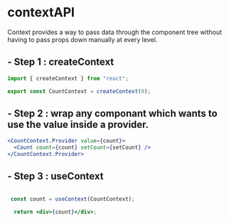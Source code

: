 # contextAPI

Context provides a way to pass data through the component tree without having to pass props down manually at every level.


## - Step 1 : createContext 
``` jsx
import { createContext } from "react";

export const CountContext = createContext(0);
```


## - Step 2 : wrap any componant which wants to use the value inside a provider. 


``` jsx
<CountContext.Provider value={count}>
  <Count count={count} setCount={setCount} />
</CountContext.Provider>
```

## - Step 3 : useContext

``` jsx

 const count = useContext(CountContext);

  return <div>{count}</div>;
```